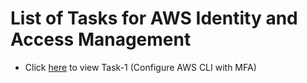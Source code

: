 # List of Tasks for AWS Identity and Access Management

- Click [here](./Task-1.md) to view Task-1 (Configure AWS CLI with MFA)